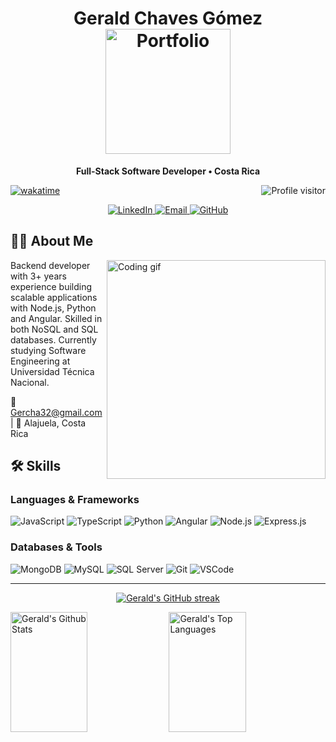 <!--
<h2 align="center">
  Welcome to Gerald World!
  <img src="https://media.giphy.com/media/hvRJCLFzcasrR4ia7z/giphy.gif" width="28">
</h2>
-->

<!--
<p align="center">
  <a href="https://github.com/GeraldEDU19"><img src="https://readme-typing-svg.herokuapp.com/?lines=Self%20Taught%20Programmer;Front%20End%20Developer;1.5%2B%20years%20of%20coding%20experience;Always%20learning%20new%20things&center=true&width=380&height=45"></a>
</p>

 -->

<h1 align="center">
  Gerald Chaves Gómez
  <br>
  <a href="https://geraldedu19.com" target="_blank">
    <img src="https://img.shields.io/badge/PORTFOLIO-DC143C?style=for-the-badge&logo=briefcase&logoColor=white" width="200" alt="Portfolio" />
  </a>
</h1>

<p align="center"> 
  <b>Full-Stack Software Developer • Costa Rica</b>
</p>

<a href="https://komarev.com/ghpvc/?username=GeraldEDU19">
  <img align="right" src="https://komarev.com/ghpvc/?username=GeraldEDU19&label=Visitors&color=0e75b6&style=flat" alt="Profile visitor" />
</a>

[![wakatime](https://wakatime.com/badge/user/eebb3dd8-d9b2-40de-9b88-6fd6cac99dbc.svg)](https://wakatime.com/@eebb3dd8-d9b2-40de-9b88-6fd6cac99dbc)

<p align="center">
  <a href="https://www.linkedin.com/in/gerald-chaves/" target="_blank">
    <img src="https://img.shields.io/badge/LinkedIn-0077B5?style=for-the-badge&logo=linkedin&logoColor=white" alt="LinkedIn"/>
  </a>
  <a href="mailto:Gercha32@gmail.com">
    <img src="https://img.shields.io/badge/Email-D14836?style=for-the-badge&logo=gmail&logoColor=white" alt="Email"/>
  </a>
  <a href="https://github.com/GeraldEDU19" target="_blank">
    <img src="https://img.shields.io/badge/GitHub-100000?style=for-the-badge&logo=github&logoColor=white" alt="GitHub"/>
  </a>
</p>

## 👨‍💻 About Me

<img align="right" width="350" src="/assets/programmer.gif" alt="Coding gif" />

Backend developer with 3+ years experience building scalable applications with Node.js, Python and Angular. Skilled in both NoSQL and SQL databases. Currently studying Software Engineering at Universidad Técnica Nacional.

📧 Gercha32@gmail.com | 📍 Alajuela, Costa Rica

## 🛠️ Skills

### Languages & Frameworks
![JavaScript](https://img.shields.io/badge/Javascript-F0DB4F?style=for-the-badge&labelColor=black&logo=javascript&logoColor=F0DB4F)
![TypeScript](https://img.shields.io/badge/Typescript-007acc?style=for-the-badge&labelColor=black&logo=typescript&logoColor=007acc)
![Python](https://img.shields.io/badge/Python-3776AB?style=for-the-badge&labelColor=black&logo=python&logoColor=white)
![Angular](https://img.shields.io/badge/-Angular-DD0031?style=for-the-badge&labelColor=black&logo=angular&logoColor=DD0031)
![Node.js](https://img.shields.io/badge/Nodejs-3C873A?style=for-the-badge&labelColor=black&logo=node.js&logoColor=3C873A)
![Express.js](https://img.shields.io/badge/Express.js-000000?style=for-the-badge&logo=express&logoColor=white)

### Databases & Tools
![MongoDB](https://img.shields.io/badge/MongoDB-4EA94B?style=for-the-badge&logo=mongodb&logoColor=white)
![MySQL](https://img.shields.io/badge/MySQL-4479A1?style=for-the-badge&logo=mysql&logoColor=white)
![SQL Server](https://img.shields.io/badge/SQL_Server-CC2927?style=for-the-badge&logo=microsoftsqlserver&logoColor=white)
![Git](https://img.shields.io/badge/Git-F05032?style=for-the-badge&logo=git&logoColor=white)
![VSCode](https://img.shields.io/badge/VS_Code-0078d7?style=for-the-badge&logo=visual%20studio%20code&logoColor=white)

<hr/>

<p align="center">
  <a href="https://github.com/GeraldEDU19">
    <img src="https://github-readme-streak-stats.herokuapp.com/?user=GeraldEDU19&theme=radical&border=7F3FBF&background=0D1117" alt="Gerald's GitHub streak"/>
  </a>
</p>

<a> 
  <a href="https://github.com/GeraldEDU19"><img alt="Gerald's Github Stats" src="https://denvercoder1-github-readme-stats.vercel.app/api?username=GeraldEDU19&show_icons=true&count_private=true&theme=react&border_color=7F3FBF&bg_color=0D1117&title_color=F85D7F&icon_color=F8D866" height="192px" width="49.5%"/></a>
  <a href="https://github.com/GeraldEDU19"><img alt="Gerald's Top Languages" src="https://denvercoder1-github-readme-stats.vercel.app/api/top-langs/?username=GeraldEDU19&langs_count=8&layout=compact&theme=react&border_color=7F3FBF&bg_color=0D1117&title_color=F85D7F&icon_color=F8D866" height="192px" width="49.5%"/></a>
</a>

